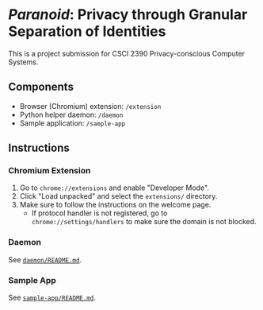 # _Paranoid_: Privacy through Granular Separation of Identities

This is a project submission for CSCI 2390 Privacy-conscious Computer Systems.

## Components

- Browser (Chromium) extension: `/extension`
- Python helper daemon: `/daemon`
- Sample application: `/sample-app`

## Instructions

### Chromium Extension

1. Go to `chrome://extensions` and enable "Developer Mode".
2. Click "Load unpacked" and select the `extensions/` directory.
3. Make sure to follow the instructions on the welcome page.
   - If protocol handler is not registered, go to `chrome://settings/handlers` to make sure the domain is not blocked.

### Daemon

See [`daemon/README.md`](daemon/README.md).

### Sample App

See [`sample-app/README.md`](sample-app/README.md).
